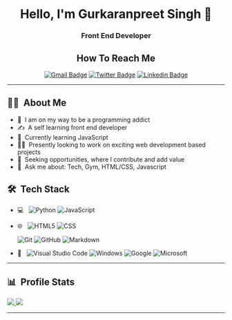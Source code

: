 
<!--
**gurkaran321/gurkaran321** is a ✨ _special_ ✨ repository because its `README.md` (this file) appears on your GitHub profile.

Here are some ideas to get you started:

- 🔭 I’m currently working on ...
- 🌱 I’m currently learning ...
- 👯 I’m looking to collaborate on ...
- 🤔 I’m looking for help with ...
- 💬 Ask me about ...
- 📫 How to reach me: ...
- 😄 Pronouns: ...
- ⚡ Fun fact: ...
-->
<h1 align="center"> Hello, I'm Gurkaranpreet Singh 👋 </h1>
<h3 align="center">  Front End Developer </h3>
<div align="center">

<h2>How To Reach Me</h2>

[![Gmail Badge](https://img.shields.io/badge/-Gmail-c14438?style=flat-square&logo=Gmail&logoColor=white&link=mailto:gpreetsinghdhillon@gmail.com)](mailto:gpreetsinghdhillon@gmail.com) [![Twitter Badge](https://img.shields.io/badge/-Twitter-1ca0f1?style=flat-square&logo=twitter&logoColor=white&link=https://twitter.com/Gurkara91852908)](https://twitter.com/Gurkara91852908) [![Linkedin Badge](https://img.shields.io/badge/-LinkedIn-blue?style=flat-square&logo=Linkedin&logoColor=white&link=https://www.linkedin.com/in/gurkaranpreet-singh-1384b21a4/)](https://www.linkedin.com/in/gurkaranpreet-singh-1384b21a4/) 

---

</div>

<h2> 👨‍💻 &nbsp;About Me</h2>

- 🌱 &nbsp;I am on my way to be a  programming addict
- ✍️ &nbsp;A self learning front end developer
- 🔭 &nbsp;Currently learning JavaScript
- 🏋️‍♂️ &nbsp;Presently looking to work on exciting web development based projects
- 📡 &nbsp;Seeking opportunities, where  I contribute and add value
- 💬 &nbsp;Ask me about: Tech,  Gym, HTML/CSS, Javascript

<h2> 🛠 &nbsp;Tech Stack</h2>

- 💻 &nbsp;
  ![Python](https://img.shields.io/badge/-Python-333333?style=flat&logo=python)
  ![JavaScript](https://img.shields.io/badge/-JavaScript-333333?style=flat&logo=javascript)
- 🌐 &nbsp;
  ![HTML5](https://img.shields.io/badge/-HTML5-333333?style=flat&logo=HTML5)
  ![CSS](https://img.shields.io/badge/-CSS-333333?style=flat&logo=CSS3&logoColor=1572B6)
  
  ![Git](https://img.shields.io/badge/-Git-333333?style=flat&logo=git)
  ![GitHub](https://img.shields.io/badge/-GitHub-333333?style=flat&logo=github)
  ![Markdown](https://img.shields.io/badge/-Markdown-333333?style=flat&logo=markdown&logoColor=000000)
- 🔧 &nbsp;
  ![Visual Studio Code](https://img.shields.io/badge/-Visual%20Studio%20Code-333333?style=flat&logo=visual-studio-code&logoColor=007ACC)
  ![Windows](https://img.shields.io/badge/-Windows-333333?style=flat&logo=windows&logoColor=00bfff)
  ![Google](https://img.shields.io/badge/-Google-333333?style=flat&logo=google)
  ![Microsoft](https://img.shields.io/badge/-Microsoft_Office-333333?style=flat&logo=microsoft-office&logoColor=ff6600)

---

<h2> 📊 &nbsp;Profile Stats</h2>

  <a href="https://github.com/anuraghazra/github-readme-stats">
    <img src="https://github-readme-stats.vercel.app/api?username=gurkaran321&hide=stars,issues&count_private=true&show_icons=true"/>
  </a>
  <a href="https://github.com/anuraghazra/github-readme-stats">
    <img src="https://github-readme-stats.vercel.app/api/top-langs/?username=gurkaran321&layout=compact" />
  </a>

---

  
